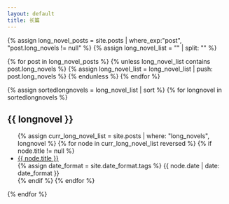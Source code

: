 ```yaml
---
layout: default
title: 长篇
---
```

<!-- Look for the name list of all long-novels -->
{% assign long_novel_posts = site.posts | where_exp:"post", "post.long_novels != null" %}
{% assign long_novel_list = "" | split: "" %}

{% for post in long_novel_posts %}
    {% unless long_novel_list contains post.long_novels %}
        {% assign long_novel_list = long_novel_list | push: post.long_novels %}
    {% endunless %}
{% endfor %}

<!-- Begin display-->
<div class="well article">
{% assign sortedlongnovels = long_novel_list | sort %}
{% for longnovel in sortedlongnovels %}
    <a id="{{ longnovel }}" style="position: relative; top: -50px"></a>
    <h2>{{ longnovel }}</h2>
    <ul>
        {% assign curr_long_novel_list = site.posts | where: "long_novels", longnovel %}
        {% for node in curr_long_novel_list reversed %}
            {% if node.title != null %}
                <li>
                    <div class="col-md-10" style="margin: 0; padding: 0">
                        <a href="{{ site.baseurl}}{{ node.url }}"> {{ node.title }}</a>
                    </div>
                    <div class="col-md-2" style="margin: 0; padding: 0">
                        <span class="post-date">
                        {% assign date_format = site.date_format.tags %}
                        {{ node.date | date: date_format }}
                        </span>
                    </div>
                </li>
            {% endif %}
        {% endfor %}
    </ul>
{% endfor %}
</div>
